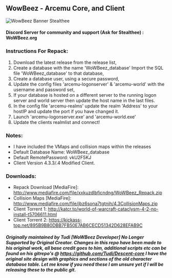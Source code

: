 ## WowBeez - Arcemu Core, and Client 
![WowBeez Banner Stealthee](http://i.imgur.com/UtGnhWM.gif "WowBeez Banner - Stealthee")
#### Discord Server for community and support (Ask for Stealthee) : WoWBeez.org

### Instructions For Repack:
1. Download the latest release from the release list,
2. Create a database with the name 'WoWBeez_database' Import the SQL file 'WoWBeez_database' to that database,
3. Create a database user, using a secure password,
4. Update the config files 'arcemu-logonserver' & 'arcemu-world' with the username and password set,
5. If your database is hosted on a different server to the running logon server and  world server then update the host name in the last files.
6. In the config file 'arcemu-realms' update the realm 'Address' to your hostIP and update the port if you have changed it.
7. Launch 'arcemu-logonserver.exe' and 'arcemu-world.exe'
8. Update the clients realmlist and connect!

### Notes:
- I have included the VMaps and collision maps within the releases
- Default Database Name: WoWBeez_database
- Default RemotePassword: vkU2F5KJ
- Client Version 4.3.3/.4 Modified Client.

### Downloads:
- Repack Download [MediaFire]: http://www.mediafire.com/file/xxkuzdlbficndng/WoWBeez_Repack.zip
- Collision Maps [MediaFire]: http://www.mediafire.com/file/jbz6sona7tgtnih/4.3CollisionMaps.zip
- Client Torrent 1: http://katcr.to/world-of-warcraft-cataclysm-4-2-no-install-t5706611.html
- Client Torrent 2: https://kickass-top.net/895B9B80DBB7FB50E7AB6CECD51342D628EFAB9C

##### Originally maintained by Tudi [WoWBeez Developer] No Longer Supported by Original Creator. Changes in this repo have been made to his original work, all base credit goes to him, additional scripts etc can be found on his gitrepo's @ https://github.com/Tudi/Descent-core I have the original site design with graphics and sections of the old character database table. Let me know if you need these I am unsure yet if I will be releasing these to the public git.
